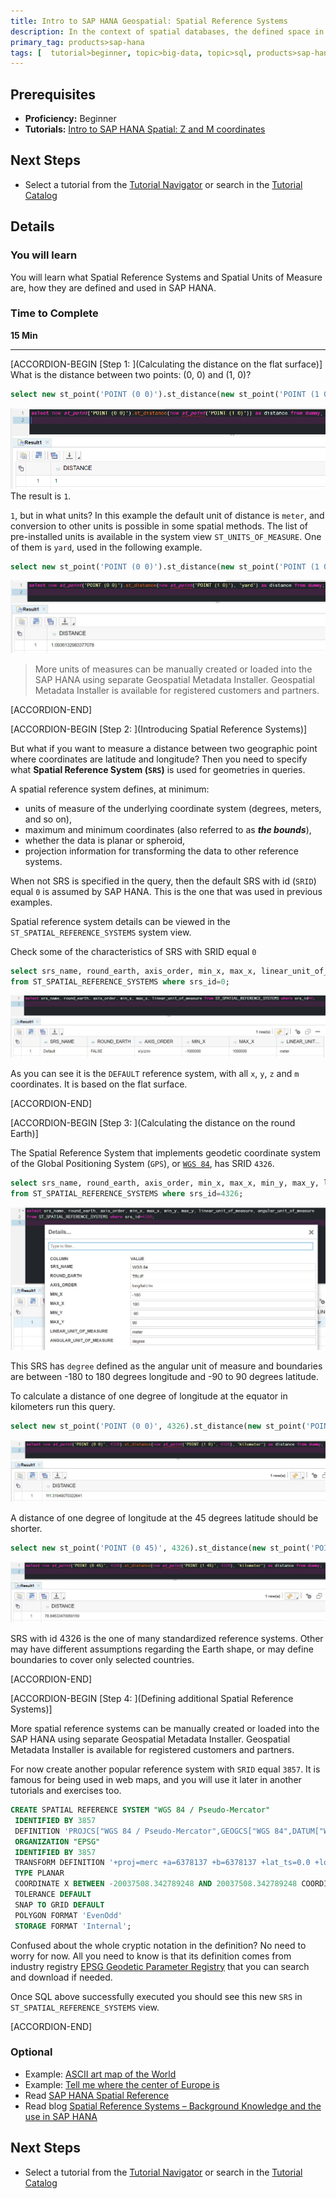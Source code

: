 ```yaml
---
title: Intro to SAP HANA Geospatial: Spatial Reference Systems
description: In the context of spatial databases, the defined space in which geometries are described is called a spatial reference system (SRS).
primary_tag: products>sap-hana
tags: [  tutorial>beginner, topic>big-data, topic>sql, products>sap-hana, products>sap-hana\,-express-edition   ]
---
```


## Prerequisites  
- **Proficiency:** Beginner
 - **Tutorials:** [Intro to SAP HANA Spatial: Z and M coordinates](https://www.sap.com/developer/tutorials/hana-spatial-intro5-z-m-coordinates.html)


## Next Steps
- Select a tutorial from the [Tutorial Navigator](https://www.sap.com/developer/tutorial-navigator.html) or search in the [Tutorial Catalog](https://www.sap.com/developer/tutorial-navigator.tutorials.html)

## Details
### You will learn  
You will learn what Spatial Reference Systems and Spatial Units of Measure are, how they are defined and used in SAP HANA.

### Time to Complete
**15 Min**

---

[ACCORDION-BEGIN [Step 1: ](Calculating the distance on the flat surface)]
What is the distance between two points: (0, 0) and (1, 0)?
```sql
select new st_point('POINT (0 0)').st_distance(new st_point('POINT (1 0)')) as distance from dummy;
```
![Distance in SRS=0](spatial0601.jpg)
The result is `1`.

`1`, but in what units? In this example the default unit of distance is `meter`, and conversion to other units is possible in some spatial methods. The list of pre-installed units is available in the system view `ST_UNITS_OF_MEASURE`. One of them is `yard`, used in the following example.

```sql
select new st_point('POINT (0 0)').st_distance(new st_point('POINT (1 0)'), 'yard') as distance from dummy;
```

![Convert to yard](spatial0603.jpg)

>More units of measures can be manually created or loaded into the SAP HANA using separate Geospatial Metadata Installer. Geospatial Metadata Installer is available for registered customers and partners.

[ACCORDION-END]

[ACCORDION-BEGIN [Step 2: ](Introducing Spatial Reference Systems)]

But what if you want to measure a distance between two geographic point where coordinates are latitude and longitude? Then you need to specify what **Spatial Reference System (`SRS`)** is used for geometries in queries.

A spatial reference system defines, at minimum:
- units of measure of the underlying coordinate system (degrees, meters, and so on),
- maximum and minimum coordinates (also referred to as ___the bounds___),
- whether the data is planar or spheroid,
- projection information for transforming the data to other reference systems.

When not SRS is specified in the query, then the default SRS with id (`SRID`) equal `0` is assumed by SAP HANA. This is the one that was used in previous examples.

Spatial reference system details can be viewed in the `ST_SPATIAL_REFERENCE_SYSTEMS` system view.

Check some of the characteristics of SRS with SRID equal `0`
```sql
select srs_name, round_earth, axis_order, min_x, max_x, linear_unit_of_measure
from ST_SPATIAL_REFERENCE_SYSTEMS where srs_id=0;
```
![SRS 0 details](spatial0602.jpg)

As you can see it is the `DEFAULT` reference system, with all `x`, `y`, `z` and `m` coordinates. It is based on the flat surface.

[ACCORDION-END]

[ACCORDION-BEGIN [Step 3: ](Calculating the distance on the round Earth)]

The Spatial Reference System that implements geodetic coordinate system of the Global Positioning System (`GPS`), or [`WGS 84`](https://en.wikipedia.org/wiki/World_Geodetic_System#WGS84), has SRID `4326`.
```sql
select srs_name, round_earth, axis_order, min_x, max_x, min_y, max_y, linear_unit_of_measure, angular_unit_of_measure
from ST_SPATIAL_REFERENCE_SYSTEMS where srs_id=4326;
```
![SRS 4326](spatial0604.jpg)

This SRS has `degree` defined as the angular unit of measure and boundaries are between -180 to 180 degrees longitude and -90 to 90 degrees latitude.

To calculate a distance of one degree of longitude at the equator in kilometers run this query.
```sql
select new st_point('POINT (0 0)', 4326).st_distance(new st_point('POINT (1 0)', 4326), 'kilometer') as distance from dummy;
```
![one degree on the equator](spatial0605.jpg)

A distance of one degree of longitude at the 45 degrees latitude should be shorter.
```sql
select new st_point('POINT (0 45)', 4326).st_distance(new st_point('POINT (1 45)', 4326), 'kilometer') as distance from dummy;
```
![one degree on the 45deg latitude](spatial0606.jpg)

SRS with id 4326 is the one of many standardized reference systems. Other may have different assumptions regarding the Earth shape, or may define boundaries to cover only selected countries.


[ACCORDION-END]

[ACCORDION-BEGIN [Step 4: ](Defining additional  Spatial Reference Systems)]

More spatial reference systems can be manually created or loaded into the SAP HANA using separate Geospatial Metadata Installer. Geospatial Metadata Installer is available for registered customers and partners.

For now create another popular reference system with `SRID` equal `3857`. It is famous for being used in web maps, and you will use it later in another tutorials and exercises too.

```sql
CREATE SPATIAL REFERENCE SYSTEM "WGS 84 / Pseudo-Mercator"
 IDENTIFIED BY 3857
 DEFINITION 'PROJCS["WGS 84 / Pseudo-Mercator",GEOGCS["WGS 84",DATUM["WGS_1984",SPHEROID["WGS 84",6378137,298.257223563,AUTHORITY["EPSG","7030"]],AUTHORITY["EPSG","6326"]],PRIMEM["Greenwich",0,AUTHORITY["EPSG","8901"]],UNIT["degree",0.0174532925199433,AUTHORITY["EPSG","9122"]],AUTHORITY["EPSG","4326"]],PROJECTION["Mercator_1SP"],PARAMETER["central_meridian",0],PARAMETER["scale_factor",1],PARAMETER["false_easting",0],PARAMETER["false_northing",0],UNIT["metre",1,AUTHORITY["EPSG","9001"]],AXIS["X",EAST],AXIS["Y",NORTH],EXTENSION["PROJ4","+proj=merc +a=6378137 +b=6378137 +lat_ts=0.0 +lon_0=0.0 +x_0=0.0 +y_0=0 +k=1.0 +units=m +nadgrids=@null +wktext  +no_defs"],AUTHORITY["EPSG","3857"]]'
 ORGANIZATION "EPSG"
 IDENTIFIED BY 3857
 TRANSFORM DEFINITION '+proj=merc +a=6378137 +b=6378137 +lat_ts=0.0 +lon_0=0.0 +x_0=0.0 +y_0=0 +k=1.0 +units=m +nadgrids=@null +wktext  +no_defs'   
 TYPE PLANAR
 COORDINATE X BETWEEN -20037508.342789248 AND 20037508.342789248 COORDINATE Y BETWEEN -20048966.104014635 AND 20048966.104014624  
 TOLERANCE DEFAULT
 SNAP TO GRID DEFAULT
 POLYGON FORMAT 'EvenOdd'
 STORAGE FORMAT 'Internal';
```

Confused about the whole cryptic notation in the definition? No need to worry for now. All you need to know is that its definition comes from industry registry [EPSG Geodetic Parameter Registry](http://www.epsg-registry.org/) that you can search and download if needed.

Once SQL above successfully executed you should see this new `SRS` in `ST_SPATIAL_REFERENCE_SYSTEMS` view.

[ACCORDION-END]

### Optional
- Example: [ASCII art map of the World](https://blogs.sap.com/2017/02/13/ascii-art-map-of-the-world-using-sap-hana-geospatial-processing/)
- Example: [Tell me where the center of Europe is](https://blogs.sap.com/2017/04/11/sap-hana-tell-me-where-the-center-of-europe-is/)
- Read [SAP HANA Spatial Reference](https://help.sap.com/viewer/cbbbfc20871e4559abfd45a78ad58c02/latest/en-US)
- Read blog [Spatial Reference Systems – Background Knowledge and the use in SAP HANA](https://archive.sap.com/documents/docs/DOC-75363)

## Next Steps
- Select a tutorial from the [Tutorial Navigator](https://www.sap.com/developer/tutorial-navigator.html) or search in the [Tutorial Catalog](https://www.sap.com/developer/tutorial-navigator.tutorials.html)
